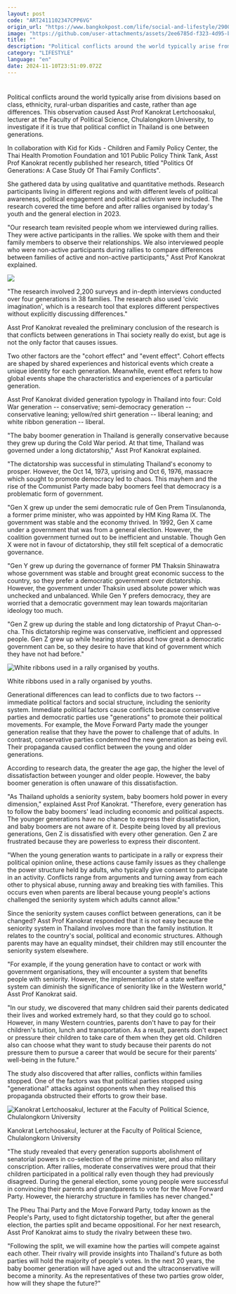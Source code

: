 ```yaml
---
layout: post
code: "ART2411102347CPP6VG"
origin_url: "https://www.bangkokpost.com/life/social-and-lifestyle/2900022/generational-politics"
image: "https://github.com/user-attachments/assets/2ee6785d-f323-4d95-bea0-d57d7da8d084"
title: ""
description: "Political conflicts around the world typically arise from divisions based on class, ethnicity, rural-urban disparities and caste, rather than age differences. This observation caused Asst Prof Kanokrat Lertchoosakul, lecturer at the Faculty of Political Science, Chulalongkorn University, to investigate if it is true that political conflict in Thailand is one between generations."
category: "LIFESTYLE"
language: "en"
date: 2024-11-10T23:51:09.072Z
---
```


# 

Political conflicts around the world typically arise from divisions based on class, ethnicity, rural-urban disparities and caste, rather than age differences. This observation caused Asst Prof Kanokrat Lertchoosakul, lecturer at the Faculty of Political Science, Chulalongkorn University, to investigate if it is true that political conflict in Thailand is one between generations.

In collaboration with Kid for Kids - Children and Family Policy Center, the Thai Health Promotion Foundation and 101 Public Policy Think Tank, Asst Prof Kanokrat recently published her research, titled "Politics Of Generations: A Case Study Of Thai Family Conflicts".

She gathered data by using qualitative and quantitative methods. Research participants living in different regions and with different levels of political awareness, political engagement and political activism were included. The research covered the time before and after rallies organised by today's youth and the general election in 2023.

"Our research team revisited people whom we interviewed during rallies. They were active participants in the rallies. We spoke with them and their family members to observe their relationships. We also interviewed people who were non-active participants during rallies to compare differences between families of active and non-active participants," Asst Prof Kanokrat explained.

![](https://github.com/user-attachments/assets/d545c251-2d90-4b9e-a63c-ed7bd831b8c2)

"The research involved 2,200 surveys and in-depth interviews conducted over four generations in 38 families. The research also used 'civic imagination', which is a research tool that explores different perspectives without explicitly discussing differences."

Asst Prof Kanokrat revealed the preliminary conclusion of the research is that conflicts between generations in Thai society really do exist, but age is not the only factor that causes issues.

Two other factors are the "cohort effect" and "event effect". Cohort effects are shaped by shared experiences and historical events which create a unique identity for each generation. Meanwhile, event effect refers to how global events shape the characteristics and experiences of a particular generation.

Asst Prof Kanokrat divided generation typology in Thailand into four: Cold War generation -- conservative; semi-democracy generation -- conservative leaning; yellow/red shirt generation -- liberal leaning; and white ribbon generation -- liberal.

"The baby boomer generation in Thailand is generally conservative because they grew up during the Cold War period. At that time, Thailand was governed under a long dictatorship," Asst Prof Kanokrat explained.

"The dictatorship was successful in stimulating Thailand's economy to prosper. However, the Oct 14, 1973, uprising and Oct 6, 1976, massacre which sought to promote democracy led to chaos. This mayhem and the rise of the Communist Party made baby boomers feel that democracy is a problematic form of government.

"Gen X grew up under the semi democratic rule of Gen Prem Tinsulanonda, a former prime minister, who was appointed by HM King Rama IX. The government was stable and the economy thrived. In 1992, Gen X came under a government that was from a general election. However, the coalition government turned out to be inefficient and unstable. Though Gen X were not in favour of dictatorship, they still felt sceptical of a democratic governance.

"Gen Y grew up during the governance of former PM Thaksin Shinawatra whose government was stable and brought great economic success to the country, so they prefer a democratic government over dictatorship. However, the government under Thaksin used absolute power which was unchecked and unbalanced. While Gen Y prefers democracy, they are worried that a democratic government may lean towards majoritarian ideology too much.

"Gen Z grew up during the stable and long dictatorship of Prayut Chan-o-cha. This dictatorship regime was conservative, inefficient and oppressed people. Gen Z grew up while hearing stories about how great a democratic government can be, so they desire to have that kind of government which they have not had before."

![White ribbons used in a rally organised by youths.](https://github.com/user-attachments/assets/199a920b-2143-4427-9d34-6d9f5b44cead)

White ribbons used in a rally organised by youths.

Generational differences can lead to conflicts due to two factors -- immediate political factors and social structure, including the seniority system. Immediate political factors cause conflicts because conservative parties and democratic parties use "generations" to promote their political movements. For example, the Move Forward Party made the younger generation realise that they have the power to challenge that of adults. In contrast, conservative parties condemned the new generation as being evil. Their propaganda caused conflict between the young and older generations.

According to research data, the greater the age gap, the higher the level of dissatisfaction between younger and older people. However, the baby boomer generation is often unaware of this dissatisfaction.

"As Thailand upholds a seniority system, baby boomers hold power in every dimension," explained Asst Prof Kanokrat. "Therefore, every generation has to follow the baby boomers' lead including economic and political aspects. The younger generations have no chance to express their dissatisfaction, and baby boomers are not aware of it. Despite being loved by all previous generations, Gen Z is dissatisfied with every other generation. Gen Z are frustrated because they are powerless to express their discontent.

"When the young generation wants to participate in a rally or express their political opinion online, these actions cause family issues as they challenge the power structure held by adults, who typically give consent to participate in an activity. Conflicts range from arguments and turning away from each other to physical abuse, running away and breaking ties with families. This occurs even when parents are liberal because young people's actions challenged the seniority system which adults cannot allow."

Since the seniority system causes conflict between generations, can it be changed? Asst Prof Kanokrat responded that it is not easy because the seniority system in Thailand involves more than the family institution. It relates to the country's social, political and economic structures. Although parents may have an equality mindset, their children may still encounter the seniority system elsewhere.

"For example, if the young generation have to contact or work with government organisations, they will encounter a system that benefits people with seniority. However, the implementation of a state welfare system can diminish the significance of seniority like in the Western world," Asst Prof Kanokrat said.

"In our study, we discovered that many children said their parents dedicated their lives and worked extremely hard, so that they could go to school. However, in many Western countries, parents don't have to pay for their children's tuition, lunch and transportation. As a result, parents don't expect or pressure their children to take care of them when they get old. Children also can choose what they want to study because their parents do not pressure them to pursue a career that would be secure for their parents' well-being in the future."

The study also discovered that after rallies, conflicts within families stopped. One of the factors was that political parties stopped using "generational" attacks against opponents when they realised this propaganda obstructed their efforts to grow their base.

![Kanokrat Lertchoosakul, lecturer at the Faculty of Political Science, Chulalongkorn University](https://github.com/user-attachments/assets/c63efc29-fc85-446d-b4b5-0768febcd2e6)

Kanokrat Lertchoosakul, lecturer at the Faculty of Political Science, Chulalongkorn University

"The study revealed that every generation supports abolishment of senatorial powers in co-selection of the prime minister, and also military conscription. After rallies, moderate conservatives were proud that their children participated in a political rally even though they had previously disagreed. During the general election, some young people were successful in convincing their parents and grandparents to vote for the Move Forward Party. However, the hierarchy structure in families has never changed."

The Pheu Thai Party and the Move Forward Party, today known as the People's Party, used to fight dictatorship together, but after the general election, the parties split and became oppositional. For her next research, Asst Prof Kanokrat aims to study the rivalry between these two.

"Following the split, we will examine how the parties will compete against each other. Their rivalry will provide insights into Thailand's future as both parties will hold the majority of people's votes. In the next 20 years, the baby boomer generation will have aged out and the ultraconservative will become a minority. As the representatives of these two parties grow older, how will they shape the future?"